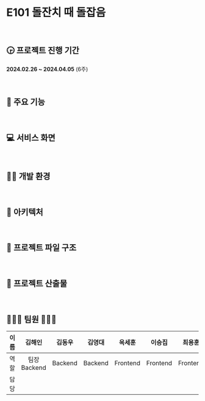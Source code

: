 # E101 돌잔치 때 돌잡음

<br />

## 🕞 프로젝트 진행 기간
**2024.02.26 ~ 2024.04.05** (6주)

<br />

## 💬 주요 기능

<br />

## 💻 서비스 화면

<br />

## 👩‍💻 개발 환경

<br />

## 🏢 아키텍처

<br />

## 📂 프로젝트 파일 구조

<br />

## 📑 프로젝트 산출물

<br />

## 👨‍👨‍👧 팀원 👨‍👨‍👧

|이름|김해인|김동우|김영대|옥세훈|이승집|최용훈|
|:---:|:---:|:---:|:---:|:---:|:---:|:---:|
|역할| 팀장 <br />Backend | Backend | Backend | Frontend | Frontend | Frontend |
|담당|         |         |         |         |         |         |
